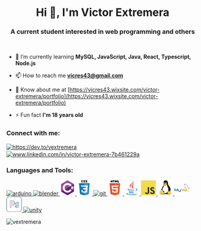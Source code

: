 <h1 align="center">Hi 👋, I'm Victor Extremera</h1>
<h3 align="center">A current student interested in web programming and others</h3>
<br>

- 🌱 I’m currently learning **MySQL, JavaScript, Java, React, Typescript, Node.js**

- 📫 How to reach me **vicres43@gmail.com**

- 📄 Know about me at [https://vicres43.wixsite.com/victor-extremera/portfolio](https://vicres43.wixsite.com/victor-extremera/portfolio)

- ⚡ Fun fact **I'm 18 years old**

<h3 align="left" margin-bottom="10px">Connect with me:</h3>
<p align="left" margin-bottom="30px">
<a href="https://dev.to/https://dev.to/vextremera" target="blank"><img align="center" src="https://raw.githubusercontent.com/rahuldkjain/github-profile-readme-generator/master/src/images/icons/Social/devto.svg" alt="https://dev.to/vextremera" height="30" width="40" /></a>
<a href="https://linkedin.com/in/www.linkedin.com/in/victor-extremera-7b461229a" target="blank"><img align="center" src="https://raw.githubusercontent.com/rahuldkjain/github-profile-readme-generator/master/src/images/icons/Social/linked-in-alt.svg" alt="www.linkedin.com/in/victor-extremera-7b461229a" height="30" width="40" /></a>
</p>

<h3 align="left" margin-bottom="10px">Languages and Tools:</h3>
<p align="left" margin-bottom="30px"> 
  <a href="https://www.arduino.cc/" target="_blank" rel="noreferrer" color="none"> <img src="https://cdn.worldvectorlogo.com/logos/arduino-1.svg" alt="arduino" width="40" height="40"/> </a>
  <a href="https://www.blender.org/" target="_blank" rel="noreferrer" color="none"> <img src="https://download.blender.org/branding/community/blender_community_badge_white.svg" alt="blender" width="40" height="40"/> </a>
  <a href="https://www.w3schools.com/cs/" target="_blank" rel="noreferrer" color="none"> <img src="https://raw.githubusercontent.com/devicons/devicon/master/icons/csharp/csharp-original.svg" alt="csharp" width="40" height="40"/> </a>
  <a href="https://www.w3schools.com/css/" target="_blank" rel="noreferrer" color="none"> <img src="https://raw.githubusercontent.com/devicons/devicon/master/icons/css3/css3-original-wordmark.svg" alt="css3" width="40" height="40"/> </a>
  <a href="https://git-scm.com/" target="_blank" rel="noreferrer" color="none"> <img src="https://www.vectorlogo.zone/logos/git-scm/git-scm-icon.svg" alt="git" width="40" height="40"/> </a>
  <a href="https://www.w3.org/html/" target="_blank" rel="noreferrer" color="none"> <img src="https://raw.githubusercontent.com/devicons/devicon/master/icons/html5/html5-original-wordmark.svg" alt="html5" width="40" height="40"/> </a>
  <a href="https://www.java.com" target="_blank" rel="noreferrer" color="none"> <img src="https://raw.githubusercontent.com/devicons/devicon/master/icons/java/java-original.svg" alt="java" width="40" height="40"/> </a>
  <a href="https://developer.mozilla.org/en-US/docs/Web/JavaScript" target="_blank" rel="noreferrer" color="none"> <img src="https://raw.githubusercontent.com/devicons/devicon/master/icons/javascript/javascript-original.svg" alt="javascript"         width="40" height="40"/> </a>
  <a href="https://www.linux.org/" target="_blank" rel="noreferrer" color="none"> <img src="https://raw.githubusercontent.com/devicons/devicon/master/icons/linux/linux-original.svg" alt="linux" width="40" height="40"/> </a>
  <a href="https://www.mysql.com/" target="_blank" rel="noreferrer" color="none"> <img src="https://raw.githubusercontent.com/devicons/devicon/master/icons/mysql/mysql-original-wordmark.svg" alt="mysql" width="40" height="40"/> </a>
  <a href="https://www.photoshop.com/en" target="_blank" rel="noreferrer" color="none"> <img src="https://raw.githubusercontent.com/devicons/devicon/master/icons/photoshop/photoshop-line.svg" alt="photoshop" width="40" height="40"/> </a>
  <a href="https://unity.com/" target="_blank" rel="noreferrer" color="none"> <img src="https://www.vectorlogo.zone/logos/unity3d/unity3d-icon.svg" alt="unity" width="40" height="40"/> </a>
</p>

<p><img align="left" src="https://github-readme-stats.vercel.app/api/top-langs?username=vextremera&show_icons=true&locale=en&layout=compact" alt="vextremera" /></p>

<!--
**vextremera/vextremera** is a ✨ _special_ ✨ repository because its `README.md` (this file) appears on your GitHub profile.

Here are some ideas to get you started:

- 🔭 I’m currently working on ...
- 🌱 I’m currently learning ...
- 👯 I’m looking to collaborate on ...
- 🤔 I’m looking for help with ...
- 💬 Ask me about ...
- 📫 How to reach me: ...
- 😄 Pronouns: ...
- ⚡ Fun fact: ...
-->
